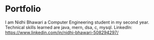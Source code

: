 # Portfolio
I am Nidhi Bhawari a Computer Engineering student in my second year. Technical skills learned are java, mern, dsa, c, mysql.
LinkedIn: https://www.linkedin.com/in/nidhi-bhawari-508294297/
